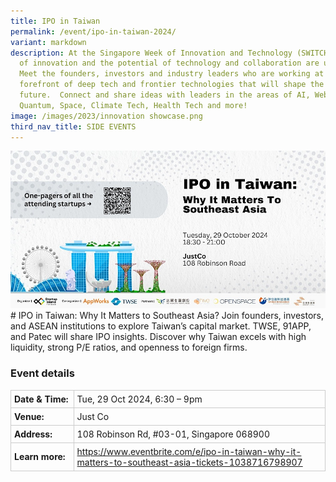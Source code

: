 ```yaml
---
title: IPO in Taiwan
permalink: /event/ipo-in-taiwan-2024/
variant: markdown
description: At the Singapore Week of Innovation and Technology (SWITCH) sparks
  of innovation and the potential of technology and collaboration are unleashed.
  Meet the founders, investors and industry leaders who are working at the
  forefront of deep tech and frontier technologies that will shape the
  future.  Connect and share ideas with leaders in the areas of AI, Web3,
  Quantum, Space, Climate Tech, Health Tech and more!
image: /images/2023/innovation showcase.png
third_nav_title: SIDE EVENTS
---
```


![Graphic with text IPO in Taiwan why it matters to Southeast Asia](/images/2024/Graphics_Side_Events/2024_event_ipo_in_taiwan.jpg)# IPO in Taiwan: Why It Matters to Southeast Asia?
Join founders, investors, and ASEAN institutions to explore Taiwan’s capital market. TWSE, 91APP, and Patec will share IPO insights. Discover why Taiwan excels with high liquidity, strong P/E ratios, and openness to foreign firms.

### Event details
<table style="border-collapse: collapse; width: 100%;">
  <tbody><tr>
    <td style="width: 20%; border: 1px solid #CCCCCC; padding: 5px; font-weight: bold; text-align: left; vertical-align: middle;">Date &amp; Time:</td>
    <td style="border: 1px solid #CCCCCC; padding: 5px; text-align: left; vertical-align: middle;">Tue, 29 Oct 2024, 6:30 – 9pm</td>
  </tr>
  <tr>
    <td style="width: 20%; border: 1px solid #CCCCCC; padding: 5px; font-weight: bold; text-align: left; vertical-align: middle;">Venue:</td>
    <td style="border: 1px solid #CCCCCC; padding: 5px; text-align: left; vertical-align: middle;">Just Co</td>
  </tr>
  <tr>
    <td style="width: 20%; border: 1px solid #CCCCCC; padding: 5px; font-weight: bold; text-align: left; vertical-align: middle;">Address:</td>
    <td style="border: 1px solid #CCCCCC; padding: 5px; text-align: left; vertical-align: middle;">108 Robinson Rd, #03-01, Singapore 068900</td>
  </tr>
  <tr>
    <td style="width: 20%; border: 1px solid #CCCCCC; padding: 5px; font-weight: bold; text-align: left; vertical-align: middle;">Learn more:</td>
    <td style="border: 1px solid #CCCCCC; padding: 5px; text-align: left; vertical-align: middle;"><a target="_blank" href="https://www.eventbrite.com/e/ipo-in-taiwan-why-it-matters-to-southeast-asia-tickets-1038716798907">https://www.eventbrite.com/e/ipo-in-taiwan-why-it-matters-to-southeast-asia-tickets-1038716798907</a></td>
  </tr>
</tbody></table>